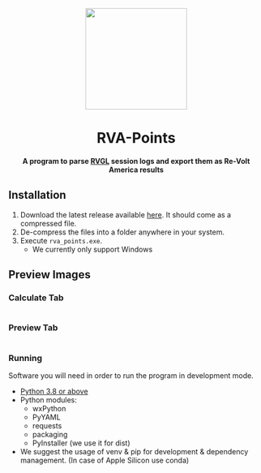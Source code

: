 <p align="center">
  <img alt="" height="200" width="200" src="https://user-images.githubusercontent.com/26081543/129637656-c5014e3e-cdf6-4437-9e0d-157bc63c14e7.png" />
</p>


<h1 align="center">RVA-Points</h1>
<h4 align="center">A program to parse <a href="https://rvgl.re-volt.io/" target="_blank">RVGL</a> session logs and export them as Re-Volt America results</h4>


## Installation
  1. Download the latest release available [here](https://distribute.revolt-america.com/rva_points/rva_points-latest.zip). It should come as a compressed file.
  2. De-compress the files into a folder anywhere in your system.
  3. Execute `rva_points.exe`.
      * We currently only support Windows


## Preview Images
<div align="left">
  <h3>Calculate Tab</h3>
  <img src="https://user-images.githubusercontent.com/26081543/156964493-974875a8-057f-4a7e-9611-d7b08f7520da.PNG" alt=""/>
  <h3>Preview Tab</h3>
  <img src="https://user-images.githubusercontent.com/26081543/156964394-2d2588f8-4e86-4b23-98ab-94c3532a049d.PNG" alt=""/>
</div>

### Running
Software you will need in order to run the program in development mode.

- [Python 3.8 or above](https://www.python.org/downloads/)
- Python modules:
  - wxPython
  - PyYAML
  - requests
  - packaging
  - PyInstaller (we use it for dist)
- We suggest the usage of venv & pip for development & dependency management. (In case of Apple Silicon use conda)
